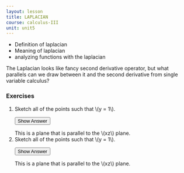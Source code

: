 ```yaml
---
layout: lesson
title: LAPLACIAN
course: calculus-III
unit: unit5
---
```


- Definition of laplacian
- Meaning of laplacian
- analyzing functions with the laplacian

The Laplacian looks like fancy second derivative operator, but what parallels can we draw between it and the second derivative from single variable calculus?


### Exercises

<ol>
<li> <div> Sketch all of the points such that \(y = 1\). </div>

<button onclick="myFunction('answer2')" class="answerButton">Show Answer</button>
<div  id="answer2" class="answer">
This is a plane that is parallel to the \(xz\) plane. 
</div> </li>
<li> <div> Sketch all of the points such that \(y = 1\). </div>

<button onclick="myFunction('answer2')" class="answerButton">Show Answer</button>
<div  id="answer2" class="answer">
This is a plane that is parallel to the \(xz\) plane. 
</div> </li>
</ol>